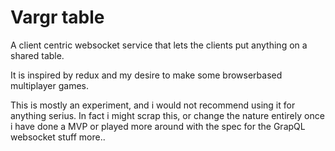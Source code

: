 # Vargr table

A client centric websocket service that lets the clients put anything on a shared table.

It is inspired by redux and my desire to make some browserbased multiplayer games.

This is mostly an experiment, and i would not recommend using it for anything serius.
In fact i might scrap this, or change the nature entirely once i have done a MVP
or played more around with the spec for the GrapQL websocket stuff more..